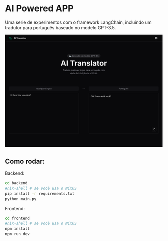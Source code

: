 # AI Powered APP

Uma serie de experimentos com o framework LangChain, incluindo um tradutor para português baseado no modelo GPT-3.5.

![screenshot](assets/screenshot.png)

## Como rodar:

Backend:
```bash
cd backend
#nix-shell # se você usa o NixOS
pip install -r requirements.txt
python main.py
```

Frontend:
```bash
cd frontend
#nix-shell # se você usa o NixOS
npm install
npm run dev
```
